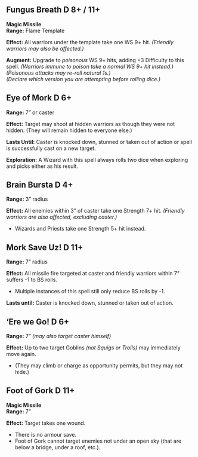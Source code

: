## Fungus Breath D 8+ / 11+
**Magic Missile**  
**Range:** Flame Template  

**Effect:** All warriors under the template take one WS 9+ hit. _(Friendly warriors may also be affected.)_

**Augment:** Upgrade to _poisonous_ WS 9+ hits, adding +3 Difficulty to this spell. _(Warriors immune to poison take a normal WS 9+ hit instead.)_  
_(Poisonous attacks may re-roll natural 1s.)_  
_(Declare which version you are attempting before rolling dice.)_
## Eye of Mork D 6+
**Range:** 7” or caster  

**Effect:** Target may shoot at hidden warriors as though they were not hidden. (They will remain hidden to everyone else.)

**Lasts Until:** Caster is knocked down, stunned or taken out of action or spell is successfully cast on a new target.

**Exploration:** A Wizard with this spell always rolls two dice when exploring and picks either as his result.
## Brain Bursta D 4+
**Range:** 3” radius

**Effect:** All enemies within 3” of caster take one Strength 7+ hit. _(Friendly warriors are also affected, excluding caster.)_
- Wizards and Priests take one Strength 5+ hit instead.
## Mork Save Uz! D 11+
**Range:** 7” radius  

**Effect:** All missile fire targeted at caster and friendly warriors within 7” suffers -1 to BS rolls.
- Multiple instances of this spell still only reduce BS rolls by -1.

**Lasts until:** Caster is knocked down, stunned or taken out of action.
## ‘Ere we Go! D 6+
**Range:** 7” _(may also target caster himself)_  

**Effect:** Up to two target Goblins _(not Squigs or Trolls)_ may immediately move again.
- (They may climb or charge as opportunity permits, but they may not hide.)
## Foot of Gork D 11+
**Magic Missile**  
**Range:** 7” 

**Effect:** Target takes one wound.
- There is no armour save.
- Foot of Gork cannot target enemies not under an open sky (that are below a bridge, under a roof, etc.).
